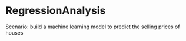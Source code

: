 # RegressionAnalysis
Scenario: build a machine learning model to predict the selling prices of houses
